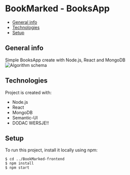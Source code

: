 # BookMarked - BooksApp

* [General info](#general-info)
* [Technologies](#technologies)
* [Setup](#setup)
## General info
Simple BooksApp create with Node.js, React and MongoDB
	![Algorithm schema](/BookMarked-frontend/src/images/AppScreen.png)
## Technologies
Project is created with:
* Node.js
* React
* MongoDB
* Semantic-UI
* DODAC WERSJE!!
	
## Setup
To run this project, install it locally using npm:

```
$ cd ../BookMarked-frontend
$ npm install
$ npm start
```
